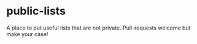 # public-lists
A place to put useful lists that are not private.
Pull-requests welcome but make your case!
